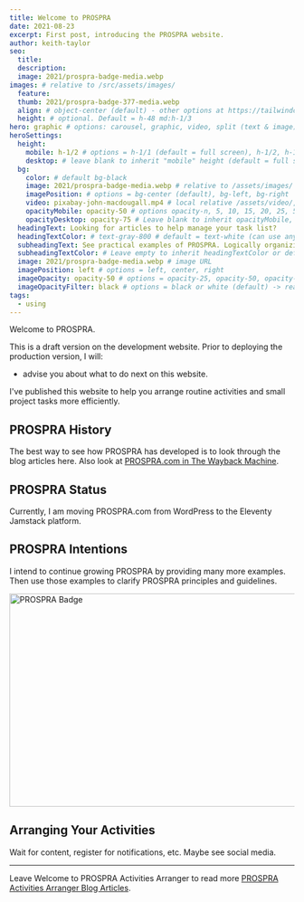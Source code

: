 ```yaml
---
title: Welcome to PROSPRA
date: 2021-08-23
excerpt: First post, introducing the PROSPRA website.
author: keith-taylor
seo:
  title:
  description:
  image: 2021/prospra-badge-media.webp
images: # relative to /src/assets/images/
  feature:
  thumb: 2021/prospra-badge-377-media.webp
  align: # object-center (default) - other options at https://tailwindcss.com/docs/object-position
  height: # optional. Default = h-48 md:h-1/3
hero: graphic # options: carousel, graphic, video, split (text & image)
heroSettings:
  height:
    mobile: h-1/2 # options = h-1/1 (default = full screen), h-1/2, h-1/3, h-3/4, h-9/10, h-48 (12rem, 192px), h-56 (14rem, 224px), h-64 (16rem, 256px)
    desktop: # leave blank to inherit "mobile" height (default = full screen)
  bg:
    color: # default bg-black
    image: 2021/prospra-badge-media.webp # relative to /assets/images/
    imagePosition: # options = bg-center (default), bg-left, bg-right
    video: pixabay-john-macdougall.mp4 # local relative /assets/video/, or full https://... if remote?
    opacityMobile: opacity-50 # options opacity-n, 5, 10, 15, 20, 25, 50, 75, 100 (default)
    opacityDesktop: opacity-75 # Leave blank to inherit opacityMobile, use same options as opacityMobile
  headingText: Looking for articles to help manage your task list?
  headingTextColor: # text-gray-800 # default = text-white (can use any TailwindCSS text-[color]-[xxx])
  subheadingText: See practical examples of PROSPRA. Logically organizing activities for less worry and more time.
  subheadingTextColor: # Leave empty to inherit headingTextColor or default (text-white) or use any text-[color]-[xxx]
  image: 2021/prospra-badge-media.webp # image URL
  imagePosition: left # options = left, center, right
  imageOpacity: opacity-50 # options = opacity-25, opacity-50, opacity-75, opacity-100 (default)
  imageOpacityFilter: black # options = black or white (default) -> really depends on your background image
tags:
  - using
---
```


Welcome to PROSPRA.

This is a draft version on the development website. Prior to deploying the production version, I will:
- advise you about what to do next on this website.

I've published this website to help you arrange routine activities and small project tasks more efficiently.

<h2 id="history">PROSPRA History</h2>
The best way to see how PROSPRA has developed is to look through the blog articles here. Also look at <a href="https://web.archive.org/web/20130616012046/http://prospra.com/">PROSPRA.com in The Wayback Machine</a>.

<h2 id="status">PROSPRA Status</h2>
Currently, I am moving PROSPRA.com from WordPress to the Eleventy Jamstack platform.

<h2 id="intent">PROSPRA Intentions</h2>

I intend to continue growing PROSPRA by providing many more examples. Then use those examples to clarify PROSPRA principles and guidelines.

<img src="/assets/images/2021/prospra-badge-media.webp" alt="PROSPRA Badge"  width="610" height="377">
<h2 id="next">Arranging Your Activities</h2>

Wait for content, register for notifications, etc. Maybe see social media.

<hr />

Leave Welcome to PROSPRA Activities Arranger to read more <a href="https://prospra.com/prospra-blog/">PROSPRA Activities Arranger Blog Articles</a>.
